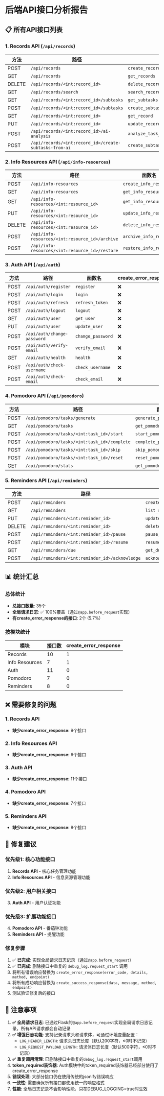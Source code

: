 # 后端API接口分析报告

## 📋 所有API接口列表

### 1. Records API (`/api/records`)
| 方法 | 路径 | 函数名 | create_error_response |
|------|------|--------|----------------------|
| POST | `/api/records` | `create_record` | ✅ |
| GET | `/api/records` | `get_records` | ❌ |
| DELETE | `/api/records/<int:record_id>` | `delete_record` | ❌ |
| GET | `/api/records/search` | `search_records` | ❌ |
| GET | `/api/records/<int:record_id>/subtasks` | `get_subtasks` | ❌ |
| POST | `/api/records/<int:record_id>/subtasks` | `create_subtask` | ❌ |
| GET | `/api/records/<int:record_id>` | `get_record` | ❌ |
| PUT | `/api/records/<int:record_id>` | `update_record` | ❌ |
| POST | `/api/records/<int:record_id>/ai-analysis` | `analyze_task_with_ai` | ❌ |
| POST | `/api/records/<int:record_id>/create-subtasks-from-ai` | `create_subtasks_from_ai_suggestions` | ❌ |

### 2. Info Resources API (`/api/info-resources`)
| 方法 | 路径 | 函数名 | create_error_response |
|------|------|--------|----------------------|
| POST | `/api/info-resources` | `create_info_resource` | ✅ |
| GET | `/api/info-resources` | `get_info_resources` | ❌ |
| GET | `/api/info-resources/<int:resource_id>` | `get_info_resource` | ❌ |
| PUT | `/api/info-resources/<int:resource_id>` | `update_info_resource` | ❌ |
| DELETE | `/api/info-resources/<int:resource_id>` | `delete_info_resource` | ❌ |
| POST | `/api/info-resources/<int:resource_id>/archive` | `archive_info_resource` | ❌ |
| POST | `/api/info-resources/<int:resource_id>/restore` | `restore_info_resource` | ❌ |

### 3. Auth API (`/api/auth`)
| 方法 | 路径 | 函数名 | create_error_response |
|------|------|--------|----------------------|
| POST | `/api/auth/register` | `register` | ❌ |
| POST | `/api/auth/login` | `login` | ❌ |
| POST | `/api/auth/refresh` | `refresh_token` | ❌ |
| POST | `/api/auth/logout` | `logout` | ❌ |
| GET | `/api/auth/user` | `get_user` | ❌ |
| PUT | `/api/auth/user` | `update_user` | ❌ |
| POST | `/api/auth/change-password` | `change_password` | ❌ |
| POST | `/api/auth/verify-email` | `verify_email` | ❌ |
| GET | `/api/auth/health` | `health` | ❌ |
| POST | `/api/auth/check-username` | `check_username` | ❌ |
| POST | `/api/auth/check-email` | `check_email` | ❌ |

### 4. Pomodoro API (`/api/pomodoro`)
| 方法 | 路径 | 函数名 | create_error_response |
|------|------|--------|----------------------|
| POST | `/api/pomodoro/tasks/generate` | `generate_pomodoro_tasks` | ❌ |
| GET | `/api/pomodoro/tasks` | `get_pomodoro_tasks` | ❌ |
| POST | `/api/pomodoro/tasks/<int:task_id>/start` | `start_pomodoro_task` | ❌ |
| POST | `/api/pomodoro/tasks/<int:task_id>/complete` | `complete_pomodoro_task` | ❌ |
| POST | `/api/pomodoro/tasks/<int:task_id>/skip` | `skip_pomodoro_task` | ❌ |
| POST | `/api/pomodoro/tasks/<int:task_id>/reset` | `reset_pomodoro_task` | ❌ |
| GET | `/api/pomodoro/stats` | `get_pomodoro_stats` | ❌ |

### 5. Reminders API (`/api/reminders`)
| 方法 | 路径 | 函数名 | create_error_response |
|------|------|--------|----------------------|
| POST | `/api/reminders` | `create_reminder` | ❌ |
| GET | `/api/reminders` | `list_reminders` | ❌ |
| PUT | `/api/reminders/<int:reminder_id>` | `update_reminder` | ❌ |
| DELETE | `/api/reminders/<int:reminder_id>` | `delete_reminder` | ❌ |
| POST | `/api/reminders/<int:reminder_id>/pause` | `pause_reminder` | ❌ |
| POST | `/api/reminders/<int:reminder_id>/resume` | `resume_reminder` | ❌ |
| GET | `/api/reminders/due` | `get_due_reminders` | ❌ |
| POST | `/api/reminders/<int:reminder_id>/acknowledge` | `acknowledge_reminder` | ❌ |

## 📊 统计汇总

### 总体统计
- **总接口数量**: 35个
- **全局请求日志**: ✅ 100%覆盖（通过`@app.before_request`实现）
- **有create_error_response的接口**: 2个 (5.7%)

### 按模块统计
| 模块 | 接口数 | create_error_response |
|------|--------|----------------------|
| Records | 10 | 1 |
| Info Resources | 7 | 1 |
| Auth | 11 | 0 |
| Pomodoro | 7 | 0 |
| Reminders | 8 | 0 |

## ❌ 需要修复的问题

### 1. Records API
- **缺少create_error_response**: 9个接口

### 2. Info Resources API  
- **缺少create_error_response**: 6个接口

### 3. Auth API
- **缺少create_error_response**: 11个接口

### 4. Pomodoro API
- **缺少create_error_response**: 7个接口

### 5. Reminders API
- **缺少create_error_response**: 8个接口

## 🔧 修复建议

### 优先级1: 核心功能接口
1. **Records API** - 核心任务管理功能
2. **Info Resources API** - 信息资源管理功能

### 优先级2: 用户相关接口
3. **Auth API** - 用户认证功能

### 优先级3: 扩展功能接口
4. **Pomodoro API** - 番茄钟功能
5. **Reminders API** - 提醒功能

### 修复步骤
1. ✅ **已完成**: 实现全局请求日志记录（通过`@app.before_request`）
2. ✅ **已完成**: 删除接口中重复的 `debug_log.request_start` 调用
3. 将所有错误响应替换为 `create_error_response(error_code, details, method, endpoint)`
4. 将所有成功响应替换为 `create_success_response(data, message, method, endpoint)`
5. 测试验证修复后的接口

## 📝 注意事项

1. **✅ 全局请求日志**: 已通过Flask的`@app.before_request`实现全局请求日志记录，所有API请求都会自动记录
2. **✅ 增强日志功能**: 支持记录请求头和请求体，可通过环境变量配置：
   - `LOG_HEADER_LENGTH`: 请求头日志长度（默认200字符，≤0时不记录）
   - `LOG_REQUEST_PAYLOAD_LENGTH`: 请求体日志长度（默认500字符，≤0时不记录）
3. **✅ 重复调用清理**: 已删除接口中重复的`debug_log.request_start`调用
4. **token_required装饰器**: Auth模块中的token_required装饰器已经部分使用了create_error_response
5. **错误处理**: 大部分接口仍在使用传统的jsonify错误响应
6. **一致性**: 需要确保所有接口都使用统一的响应格式
7. **性能**: 全局日志记录不会影响性能，只在DEBUG_LOGGING=true时生效

